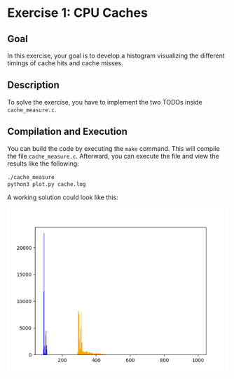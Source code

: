 # Exercise 1: CPU Caches

## Goal
In this exercise, your goal is to develop a histogram visualizing the different timings of cache hits and cache misses.

## Description
To solve the exercise, you have to implement the two TODOs inside `cache_measure.c`.

## Compilation and Execution
You can build the code by executing the `make` command. This will compile the file `cache_measure.c`.
Afterward, you can execute the file and view the results like the following:
```
./cache_measure
python3 plot.py cache.log
```

A working solution could look like this:

![solution](./solution/working_solution.png)

